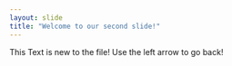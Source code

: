 ```yaml
---
layout: slide
title: "Welcome to our second slide!"
---
```

This Text is new to the file!
Use the left arrow to go back!
